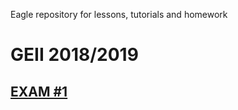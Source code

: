 
Eagle repository for lessons, tutorials and homework

# GEII 2018/2019

## [EXAM #1](https://github.com/Starius-Project/Eagle_exam_1)
